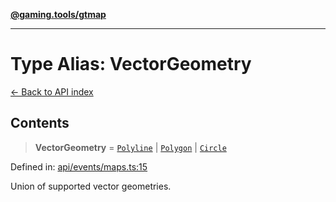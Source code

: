[**@gaming.tools/gtmap**](README.md)

***

# Type Alias: VectorGeometry

[← Back to API index](./README.md)

## Contents

> **VectorGeometry** = [`Polyline`](TypeAlias.Polyline.md) \| [`Polygon`](TypeAlias.Polygon.md) \| [`Circle`](TypeAlias.Circle.md)

Defined in: [api/events/maps.ts:15](https://github.com/gamingtools/gt-map/blob/02ad961dd733041f2c6c39034ee7c302a553f45a/packages/gtmap/src/api/events/maps.ts#L15)

Union of supported vector geometries.
